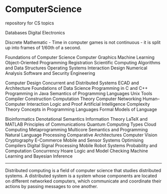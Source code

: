 # ComputerScience
repository for CS topics

Databases
Digital Electronics

Discrete Mathematic - Time in computer games is not continuous - it is split up into frames of 1/60th of a second.

Foundations of Computer Science
Computer Graphics
Machine Learning
Object-Oriented Programming
Registration
Scientific Computing
Algorithms and Data Structures
Operating Systems
Interaction Design
Numerical Analysis
Software and Security Engineering

Computer Design
Concurrent and Distributed Systems
ECAD and Architecture
Foundations of Data Science
Programming in C and C++
Programming in Java
Semantics of Programming Languages
Unix Tools
Compiler Construction
Computation Theory
Computer Networking
Human–Computer Interaction
Logic and Proof
Artificial Intelligence
Complexity Theory
Concepts in Programming Languages
Formal Models of Language

Bioinformatics
Denotational Semantics
Information Theory
LaTeX and MATLAB
Principles of Communications
Quantum Computing
Types
Cloud Computing
Metaprogramming
Multicore Semantics and Programming
Natural Language Processing
Comparative Architectures
Computer Vision
Cryptography
E-Commerce
Mobile and Sensor Systems
Optimising Compilers
Digital Signal Processing
Mobile Robot Systems
Probability and Computation
Concurrency
Hoare Logic and Model Checking 
Machine Learning and Bayesian Inference

------------------
Distributed computing is a field of computer science that studies distributed systems. 
A distributed system is a system whose components are located on different networked computers, 
which communicate and coordinate their actions by passing messages to one another.
